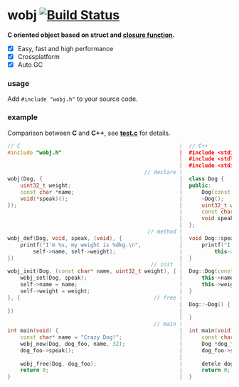 # wobj [![Build Status](https://travis-ci.org/wy3/wobj.svg?branch=master)](https://travis-ci.org/wy3/wobj)
**C oriented object based on struct and [closure function](https://github.com/yulon/clofn).**

- [x] Easy, fast and high performance
- [x] Crossplatform
- [x] Auto GC

### usage
Add `#include "wobj.h"` to your source code.

### example
Comparison between **C** and **C++**, see [**test.c**](https://github.com/wy3/wobj/blob/master/test.c) for details.

```c++
// C                                                  |  // C++
#include "wobj.h"                                     |  #include <stdio.h>
                                                      |  #include <stdlib.h>
                                                      |  #include <stdint.h>
                                           // declare |
wobj(Dog, {                                           |  class Dog {
    uint32_t weight;                                  |  public:
    const char *name;                                 |      Dog(const char *name, uint32_t weight);
    void(*speak)();                                   |      ~Dog();
});                                                   |      uint32_t weight;
                                                      |      const char *name;
                                                      |      void speak();
                                                      |  };
                                            // method |  
wobj_def(Dog, void, speak, (void), {                  |  void Dog::speak() {
    printf("I'm %s, my weight is %dkg.\n",            |      printf("I'm %s, my weight is %dkg.\n",
        self->name, self->weight);                    |          this->name, this->weight);
})                                                    |  }
                                             // init  |  
wobj_init(Dog, (const char* name, uint32_t weight), { |  Dog::Dog(const char *name, uint32_t weight) {
    wobj_set(Dog, speak);                             |      this->name = name;
    self->name = name;                                |      this->weight = weight;
    self->weight = weight;                            |  }
}, {                                          // free |  
                                                      |  Dog::~Dog() {
})                                                    |  
                                                      |  }
                                              // main |  
int main(void) {                                      |  int main(void) {
    const char* name = "Crazy Dog!";                  |      const char *name = "Crazy Dog!";
    wobj_new(Dog, dog_foo, name, 32);                 |      Dog *dog_foo = new Dog(name, 32);
    dog_foo->speak();                                 |      dog_foo->speak();
                                                      |      
    wobj_free(Dog, dog_foo);                          |      detele dog_foo;
    return 0;                                         |      return 0;
}                                                     |  }
```
